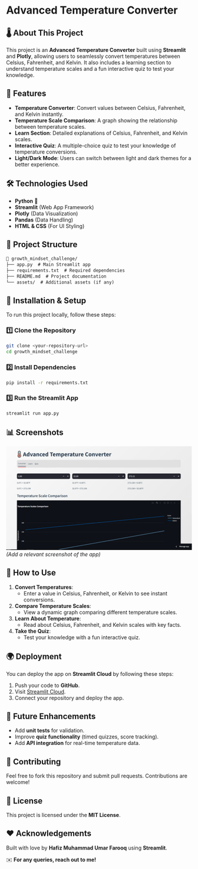 # Advanced Temperature Converter

## 🌡️ About This Project
This project is an **Advanced Temperature Converter** built using **Streamlit** and **Plotly**, allowing users to seamlessly convert temperatures between Celsius, Fahrenheit, and Kelvin. It also includes a learning section to understand temperature scales and a fun interactive quiz to test your knowledge.

## 🚀 Features
- **Temperature Converter**: Convert values between Celsius, Fahrenheit, and Kelvin instantly.
- **Temperature Scale Comparison**: A graph showing the relationship between temperature scales.
- **Learn Section**: Detailed explanations of Celsius, Fahrenheit, and Kelvin scales.
- **Interactive Quiz**: A multiple-choice quiz to test your knowledge of temperature conversions.
- **Light/Dark Mode**: Users can switch between light and dark themes for a better experience.

## 🛠️ Technologies Used
- **Python** 🐍
- **Streamlit** (Web App Framework)
- **Plotly** (Data Visualization)
- **Pandas** (Data Handling)
- **HTML & CSS** (For UI Styling)

## 📂 Project Structure
```
📂 growth_mindset_challenge/
├── app.py  # Main Streamlit app
├── requirements.txt  # Required dependencies
├── README.md  # Project documentation
└── assets/  # Additional assets (if any)
```

## 🔧 Installation & Setup
To run this project locally, follow these steps:

### 1️⃣ **Clone the Repository**
```bash
git clone <your-repository-url>
cd growth_mindset_challenge
```

### 2️⃣ **Install Dependencies**
```bash
pip install -r requirements.txt
```

### 3️⃣ **Run the Streamlit App**
```bash
streamlit run app.py
```

## 📊 Screenshots
![App Screenshot](assets/screenshot.png) *(Add a relevant screenshot of the app)*

## 📝 How to Use
1. **Convert Temperatures**:
   - Enter a value in Celsius, Fahrenheit, or Kelvin to see instant conversions.
2. **Compare Temperature Scales**:
   - View a dynamic graph comparing different temperature scales.
3. **Learn About Temperature**:
   - Read about Celsius, Fahrenheit, and Kelvin scales with key facts.
4. **Take the Quiz**:
   - Test your knowledge with a fun interactive quiz.

## 🌍 Deployment
You can deploy the app on **Streamlit Cloud** by following these steps:
1. Push your code to **GitHub**.
2. Visit [Streamlit Cloud](https://share.streamlit.io/).
3. Connect your repository and deploy the app.

## 🎯 Future Enhancements
- Add **unit tests** for validation.
- Improve **quiz functionality** (timed quizzes, score tracking).
- Add **API integration** for real-time temperature data.

## 🤝 Contributing
Feel free to fork this repository and submit pull requests. Contributions are welcome!

## 📜 License
This project is licensed under the **MIT License**.

## ❤️ Acknowledgements
Built with love by **Hafiz Muhammad Umar Farooq** using **Streamlit**. 

✉️ **For any queries, reach out to me!**
